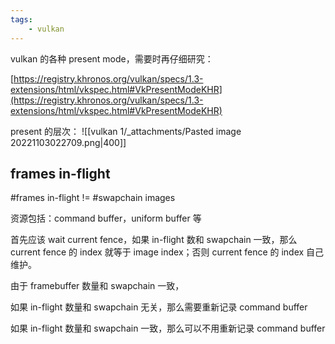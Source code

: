 ```yaml
---
tags:
    - vulkan
---
```



vulkan 的各种 present mode，需要时再仔细研究：

[https://registry.khronos.org/vulkan/specs/1.3-extensions/html/vkspec.html#VkPresentModeKHR](https://registry.khronos.org/vulkan/specs/1.3-extensions/html/vkspec.html#VkPresentModeKHR)


present 的层次：
![[vulkan 1/_attachments/Pasted image 20221103022709.png|400]]


## frames in-flight

\#frames in-flight != \#swapchain images

资源包括：command buffer，uniform buffer 等

首先应该 wait current fence，如果 in-flight 数和 swapchain 一致，那么 current fence 的 index 就等于 image index；否则 current fence 的 index 自己维护。

由于 framebuffer 数量和 swapchain 一致，

如果 in-flight 数量和 swapchain 无关，那么需要重新记录 command buffer

如果 in-flight 数量和 swapchain 一致，那么可以不用重新记录 command buffer
